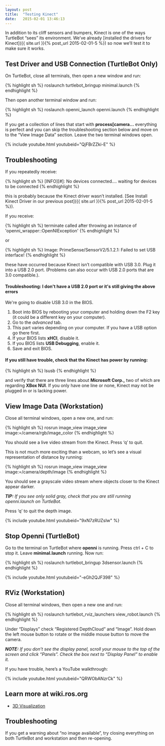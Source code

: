 ```yaml
---
layout: post
title:  "Testing Kinect"
date:   2015-02-01 13:46:13
---
```


In addition to its cliff sensors and bumpers, Kinect is one of the ways TurtleBot “sees” its environment. We’ve already [installed the drivers for Kinect]({{ site.url }}{% post_url 2015-02-01-5 %}) so now we’ll test it to make sure it works.

## Test Driver and USB Connection (TurtleBot Only)

On TurtleBot, close all terminals, then open a new window and run:

{% highlight sh %}
roslaunch turtlebot_bringup minimal.launch 
{% endhighlight %}

Then open another terminal window and run:

{% highlight sh %}
roslaunch openni_launch openni.launch 
{% endhighlight %}

If you get a collection of lines that start with **process[camera...** everything is perfect and you can skip the troubleshooting section below and move on to the “View Image Data” section. Leave the two terminal windows open.

{% include youtube.html youtubeid="QjFBrZZki-E" %}

## Troubleshooting

If you repeatedly receive:

{% highlight sh %}
[INFO][#]: No devices connected.... waiting for devices to be connected
{% endhighlight %}

this is probably because the Kinect driver wasn’t installed. [See Install Kinect Driver in our previous post]({{ site.url }}{% post_url 2015-02-01-5 %}).

If you receive:

{% highlight sh %}
terminate called after throwing an instance of 'openni_wrapper::OpenNIException' 
{% endhighlight %}

or

{% highlight sh %}
Image: PrimeSense/SensorV2/5.1.2.1: Failed to set USB interface!
{% endhighlight %}

these have occurred because Kinect isn’t compatible with USB 3.0. Plug it into a USB 2.0 port. (Problems can also occur with USB 2.0 ports that are 3.0 compatible.).

#### Troubleshooting: I don't have a USB 2.0 port or it's still giving the above errors

We're going to disable USB 3.0 in the BIOS.

1. Boot into BIOS by rebooting your computer and holding down the F2 key (it could be a different key on your computer).
2. Go to the *advanced* tab.
3. This part varies depending on your computer. If you have a USB option go there first.
4. If your BIOS lists **xHCI**, disable it.
5. If you BIOS lists **USB Debugging**, enable it.
6. Save and exit BIOS.

#### If you still have trouble, check that the Kinect has power by running:

{% highlight sh %}
lsusb
{% endhighlight %}

and verify that there are three lines about **Microsoft Corp.,** two of which are regarding **XBox NUI**. If you only have one line or none, Kinect may not be plugged in or is lacking power.

## View Image Data (Workstation)

Close all terminal windows, open a new one, and run:

{% highlight sh %}
rosrun image_view image_view image:=/camera/rgb/image_color
{% endhighlight %}

You should see a live video stream from the Kinect. Press ‘q’ to quit.

This is not much more exciting than a webcam, so let’s see a visual representation of distance by running:

{% highlight sh %}
rosrun image_view image_view image:=/camera/depth/image
{% endhighlight %}

You should see a grayscale video stream where objects closer to the Kinect appear darker.

***TIP:** If you see only solid gray, check that you are still running openni.launch on TurtleBot.*

Press ‘q’ to quit the depth image.

{% include youtube.html youtubeid="9xN7zRUZsIw" %}

## Stop Openni (TurtleBot)

Go to the terminal on TurtleBot where **openni** is running. Press ctrl + C to stop it. Leave **minimal.launch** running. Now run:

{% highlight sh %}
roslaunch turtlebot_bringup 3dsensor.launch
{% endhighlight %}

{% include youtube.html youtubeid="-eGh2QJF398" %}

## RViz (Workstation)

Close all terminal windows, then open a new one and run:

{% highlight sh %}
roslaunch turtlebot_rviz_launchers view_robot.launch
{% endhighlight %}

Under “Displays” check “Registered DepthCloud” and “Image”. Hold down the left mouse button to rotate or the middle mouse button to move the camera.

***NOTE:** If you don’t see the display panel, scroll your mouse to the top of the screen and click “Panels”. Check the box next to “Display Panel” to enable it.*

If you have trouble, here’s a YouTube walkthrough:

{% include youtube.html youtubeid="QRWObANzrCk" %}

## Learn more at wiki.ros.org

* [3D Visualization](http://wiki.ros.org/turtlebot_bringup/Tutorials/indigo/3D%20Visualisation)

## Troubleshooting

If you get a warning about “no image available”, try closing everything on both TurtleBot and workstation and then re-opening.

